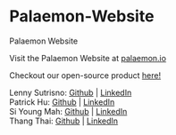 # Palaemon-Website

Palaemon Website   

Visit the Palaemon Website at [palaemon.io](https://palaemon.io)

Checkout our open-source product [here!](https://github.com/oslabs-beta/Palaemon)


Lenny Sutrisno: [Github](https://github.com/FrozenStove) | [LinkedIn](https://www.linkedin.com/in/raivyno-sutrisno/)                                                                                        
Patrick Hu: [Github](https://github.com/pathu91) | [LinkedIn](https://www.linkedin.com/in/patrickhu91/)                                                                                           
Si Young Mah: [Github](https://github.com/siyoungmah) | [LinkedIn](https://www.linkedin.com/in/siyoungmah/)                                                                                  
Thang Thai: [Github](https://github.com/thang-thai) | [LinkedIn](https://www.linkedin.com/in/thang-thai/)        
